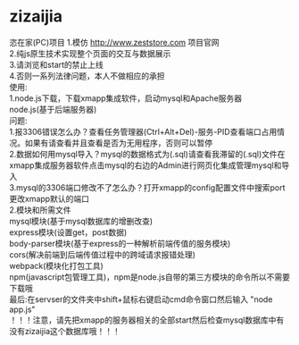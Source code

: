 # zizaijia
恣在家(PC)项目
1.模仿 http://www.zeststore.com 项目官网</br>
2.纯js原生技术实现整个页面的交互与数据展示</br>
3.请浏览和start的禁止上线</br>
4.否则一系列法律问题，本人不做相应的承担</br>
使用:</br>
1.node.js下载，下载xmapp集成软件，启动mysql和Apache服务器</br>
  node.js(基于后端服务器)</br>
  问题:</br>
  1.报3306错误怎么办？查看任务管理器(Ctrl+Alt+Del)-服务-PID查看端口占用情况。如果有请查看并且查看是否为无用程序，否则可以暂停</br>
  2.数据如何用mysql导入？mysql的数据格式为(.sql)请查看我滞留的(.sql)文件在xmapp集成服务器软件点击mysql的右边的Admin进行网页化集成管理mysql和导入</br>
  3.mysql的3306端口修改不了怎么办？打开xmapp的config配置文件中搜索port更改xmapp默认的端口</br>
2.模块和所需文件</br>
mysql模块(基于mysql数据库的增删改查)</br>
express模块(设置get，post数据)</br>
body-parser模块(基于express的一种解析前端传值的服务模块)</br>
cors(解决前端到后端传值过程中的跨域请求报错处理)</br>
webpack(模块化打包工具)</br>
npm(javascript包管理工具)，npm是node.js自带的第三方模块的命令所以不需要下载哦</br>
最后:在servser的文件夹中shift+鼠标右键启动cmd命令窗口然后输入 "node app.js"</br>
！！！注意，请先把xmapp的服务器相关的全部start然后检查mysql数据库中有没有zizaijia这个数据库哦！！！</br>
